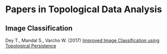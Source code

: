 # Papers in Topological Data Analysis

## Image Classification

Dey T., Mandal S., Varcho W. (2017) [Improved Image Classification using Topological Persistence](http://web.cse.ohio-state.edu/~dey.8/paper/ImagePers/ImagePers.pdf)
